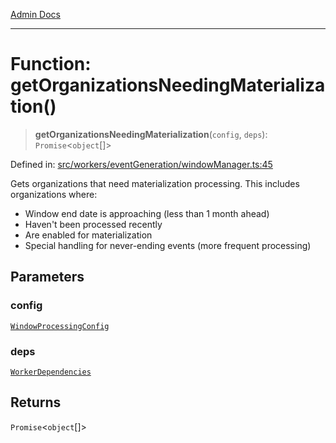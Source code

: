[Admin Docs](/)

***

# Function: getOrganizationsNeedingMaterialization()

> **getOrganizationsNeedingMaterialization**(`config`, `deps`): `Promise`\<`object`[]\>

Defined in: [src/workers/eventGeneration/windowManager.ts:45](https://github.com/Sourya07/talawa-api/blob/583d62db9438de398bb9012a4a2617e2cb268b08/src/workers/eventGeneration/windowManager.ts#L45)

Gets organizations that need materialization processing.
This includes organizations where:
- Window end date is approaching (less than 1 month ahead)
- Haven't been processed recently
- Are enabled for materialization
- Special handling for never-ending events (more frequent processing)

## Parameters

### config

[`WindowProcessingConfig`](../interfaces/WindowProcessingConfig.md)

### deps

[`WorkerDependencies`](../interfaces/WorkerDependencies.md)

## Returns

`Promise`\<`object`[]\>
